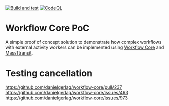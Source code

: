 [![Build and test](https://github.com/SergiiKram/workflow-core-demo/actions/workflows/build-test.yml/badge.svg)](https://github.com/SergiiKram/workflow-core-demo/actions/workflows/build-test.yml)
[![CodeQL](https://github.com/SergiiKram/workflow-core-demo/actions/workflows/codeql-analysis.yml/badge.svg)](https://github.com/SergiiKram/workflow-core-demo/actions/workflows/codeql-analysis.yml)

# Workflow Core PoC
A simple proof of concept solution to demonstrate how complex workflows with external activity workers can be implemented using [Workflow Core](https://workflow-core.readthedocs.io/) and [MassTtransit](https://masstransit-project.com/).

# Testing cancellation
https://github.com/danielgerlag/workflow-core/pull/237
https://github.com/danielgerlag/workflow-core/issues/463
https://github.com/danielgerlag/workflow-core/issues/973
